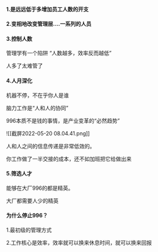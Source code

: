 
#### 1.是远远低于多增加员工人数的开支

#### 2.变相地改变管理层....一系列的人员

#### 3.控制人数

管理学有一个陷阱 “人数越多，效率反而越低”

人多了太难管了

#### 4.人月深化

机器不停，不在乎你人是谁

脑力工作是“人和人的协同”

996本质不是钱的事情，是产业变革的“必然趋势”


![[截屏2022-05-20 08.04.41.png]]


人和人之间的信息传递是非常低效的。


你工作做了一半交接的成本，还不如加班把它给做出来



#### 5.筛选人才

能够在大厂996的都是精英。


大厂都需要人少的精英


#### 为什么停止996？


1.最初级的管理方式

2.工作核心是效率，效率就可以换来休息时间，就可以换来回报
